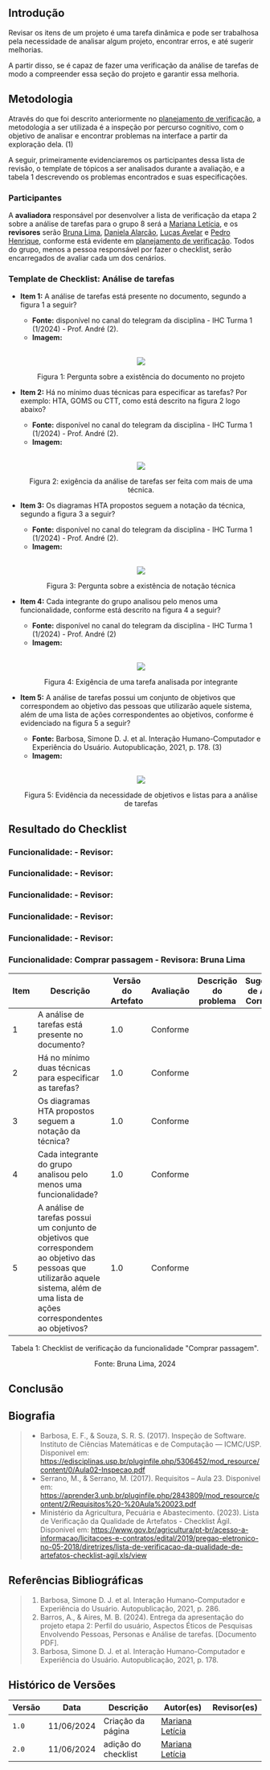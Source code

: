 ## Introdução
Revisar os itens de um projeto é uma tarefa dinâmica e pode ser trabalhosa pela necessidade de analisar algum projeto, encontrar erros, e até sugerir melhorias.

A partir disso, se é capaz de fazer uma verificação da análise de tarefas de modo a compreender essa seção do projeto e garantir essa melhoria.

## Metodologia
Através do que foi descrito anteriormente no [planejamento de verificação](../planejamento_verificacao.md), a metodologia a ser utilizada é a inspeção por percurso cognitivo, com o objetivo de analisar e encontrar problemas na interface a partir da exploração dela. (1)

A seguir, primeiramente evidenciaremos os participantes dessa lista de revisão, o template de tópicos a ser analisados durante a avaliação, e a tabela 1 descrevendo os problemas encontrados e suas especificações.

### Participantes
A **avaliadora** responsável por desenvolver a lista de verificação da etapa 2 sobre a análise de tarefas para o grupo 8 será a [Mariana Letícia](https://github.com/Marianannn), e os **revisores** serão [Bruna Lima](https://github.com/libruna), [Daniela Alarcão](https://github.com/danialarcao), [Lucas Avelar](https://github.com/LucasAvelar2711) e  [Pedro Henrique](https://github.com/PedroHhenriq), conforme está evidente em [planejamento de verificação](../planejamento_verificacao.md). Todos do grupo, menos a pessoa responsável por fazer o checklist, serão encarregados de avaliar cada um dos cenários.

### Template de Checklist: Análise de tarefas

- **Item 1:** A análise de tarefas está presente no documento, segundo a figura 1 a seguir?
    - **Fonte:** disponível no canal do telegram da disciplina - IHC Turma 1 (1/2024) - Prof. André (2).
    - **Imagem:**
    <br>

    <center>

    ![](img/analise_tarefas_existencia_img_1.png)

    </center>

    <p style="text-align: center">Figura 1: Pergunta sobre a existência do documento no projeto</p>

- **Item 2:** Há no mínimo duas técnicas para especificar as tarefas? Por exemplo: HTA, GOMS ou CTT, como está descrito na figura 2 logo abaixo?
    - **Fonte:** disponível no canal do telegram da disciplina - IHC Turma 1 (1/2024) - Prof. André (2).
    - **Imagem:**
    <br>

    <center>

    ![](img/analise_tarefas_tecnica_img_2.png)

    </center>

    <p style="text-align: center">Figura 2: exigência da análise de tarefas ser feita com mais de uma técnica.</p>


- **Item 3:** Os diagramas HTA propostos seguem a notação da técnica, segundo a figura 3 a seguir?
    - **Fonte:** disponível no canal do telegram da disciplina - IHC Turma 1 (1/2024) - Prof. André (2).
    - **Imagem:**
    <br>

    <center>

    ![](img/analise_tarefa_notacao_img_3.png)

    </center>

    <p style="text-align: center">Figura 3: Pergunta sobre a existência de notação técnica</p>

- **Item 4:** Cada integrante do grupo analisou pelo menos uma funcionalidade, conforme está descrito na figura 4 a seguir?
    - **Fonte:**  disponível no canal do telegram da disciplina - IHC Turma 1 (1/2024) - Prof. André (2)
    - **Imagem:**
    <br>

    <center>

    ![](img/analise_tarefa_especifica_notacao_img_4.png)

    </center>

    <p style="text-align: center">Figura 4: Exigência de uma tarefa analisada por integrante</p>

- **Item 5:** A análise de tarefas possui um conjunto de objetivos que correspondem ao objetivo das pessoas que utilizarão aquele sistema, além de uma lista de ações correspondentes ao objetivos, conforme é evidenciado na figura 5 a seguir?
    - **Fonte:** Barbosa, Simone D. J. et al. Interação Humano-Computador e Experiência do Usuário. Autopublicação, 2021, p. 178. (3)
    - **Imagem:**
    <br>

    <center>

    ![](img/analise_tarefa_objetivo_img_5.png)

    </center>

    <p style="text-align: center">Figura 5: Evidência da necessidade de objetivos e listas para a análise de tarefas</p>

## Resultado do Checklist

### Funcionalidade:  - Revisor:
### Funcionalidade:  - Revisor: 
### Funcionalidade:  - Revisor:
### Funcionalidade:  - Revisor:
### Funcionalidade:  - Revisor: 

### Funcionalidade: Comprar passagem - Revisora: Bruna Lima

<center> 

| Item | Descrição      | Versão do Artefato | Avaliação      | Descrição do problema | Sugestão de Ação Corretiva | Observações |
| ---- | -------------- | ------------------ | -------------- | --------------------- | -------------------------- | ----------- |
|  1   | A análise de tarefas está presente no documento? | 1.0 | Conforme | | | |
|  2   | Há no mínimo duas técnicas para especificar as tarefas? | 1.0 | Conforme | | | Foram utilizadas as técnicas: HTA e GOMS. |
|  3   | Os diagramas HTA propostos seguem a notação da técnica? | 1.0 | Conforme | | | Sim, as notações foram aplicadas corretamente. | 
|  4   | Cada integrante do grupo analisou pelo menos uma funcionalidade? | 1.0 | Conforme | | |
|  5   | A análise de tarefas possui um conjunto de objetivos que correspondem ao objetivo das pessoas que utilizarão aquele sistema, além de uma lista de ações correspondentes ao objetivos? | 1.0 | Conforme | | | Os objetivos e ações foram bem definidos. |

</center>

<p style="text-align: center">Tabela 1: Checklist de verificação da funcionalidade "Comprar passagem".</p>
<p style="text-align: center">Fonte: Bruna Lima, 2024</p>

## Conclusão

## Biografia
>- Barbosa, E. F., & Souza, S. R. S. (2017). Inspeção de Software. Instituto de Ciências Matemáticas e de Computação — ICMC/USP. Disponivel em: https://edisciplinas.usp.br/pluginfile.php/5306452/mod_resource/content/0/Aula02-Inspecao.pdf
>- Serrano, M., & Serrano, M. (2017). Requisitos – Aula 23. Disponivel em: https://aprender3.unb.br/pluginfile.php/2843809/mod_resource/content/2/Requisitos%20-%20Aula%20023.pdf
>- Ministério da Agricultura, Pecuária e Abastecimento. (2023). Lista de Verificação da Qualidade de Artefatos - Checklist Ágil. Disponivel em: https://www.gov.br/agricultura/pt-br/acesso-a-informacao/licitacoes-e-contratos/edital/2019/pregao-eletronico-no-05-2018/diretrizes/lista-de-verificacao-da-qualidade-de-artefatos-checklist-agil.xls/view

## Referências Bibliográficas
> 1. Barbosa, Simone D. J. et al. Interação Humano-Computador e Experiência do Usuário. Autopublicação, 2021, p. 286.
> 2. Barros, A., & Aires, M. B. (2024). Entrega da apresentação do projeto etapa 2: Perfil do usuário, Aspectos Éticos de Pesquisas Envolvendo Pessoas, Personas e Análise de tarefas. [Documento PDF].
> 3. Barbosa, Simone D. J. et al. Interação Humano-Computador e Experiência do Usuário. Autopublicação, 2021, p. 178.

## Histórico de Versões

| Versão |    Data    | Descrição                                 | Autor(es)                                       | Revisor(es)                                    |
| ------ | :--------: | ----------------------------------------- | ----------------------------------------------- | ---------------------------------------------- |
| `1.0`   | 11/06/2024 | Criação da página                         | [Mariana Letícia](https://github.com/Marianannn) |   |
| `2.0`   | 11/06/2024 | adição do checklist                         | [Mariana Letícia](https://github.com/Marianannn) |   |